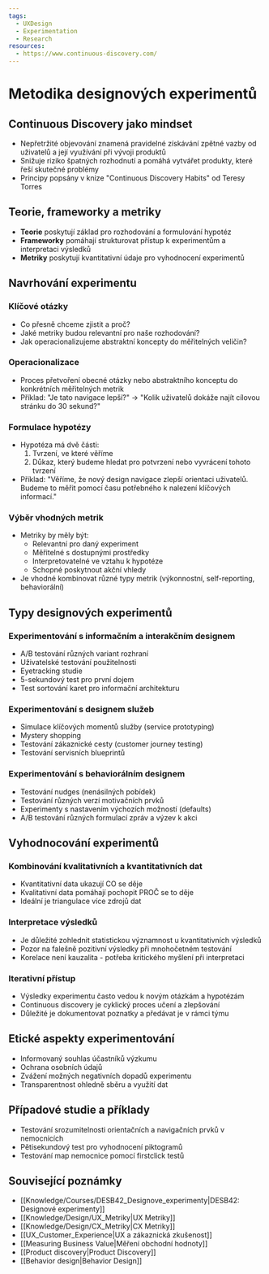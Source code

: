 ```yaml
---
tags:
  - UXDesign
  - Experimentation
  - Research
resources:
  - https://www.continuous-discovery.com/
---
```

# Metodika designových experimentů

## Continuous Discovery jako mindset
- Nepřetržité objevování znamená pravidelné získávání zpětné vazby od uživatelů a její využívání při vývoji produktů
- Snižuje riziko špatných rozhodnutí a pomáhá vytvářet produkty, které řeší skutečné problémy
- Principy popsány v knize "Continuous Discovery Habits" od Teresy Torres

## Teorie, frameworky a metriky
- **Teorie** poskytují základ pro rozhodování a formulování hypotéz
- **Frameworky** pomáhají strukturovat přístup k experimentům a interpretaci výsledků
- **Metriky** poskytují kvantitativní údaje pro vyhodnocení experimentů

## Navrhování experimentu

### Klíčové otázky
- Co přesně chceme zjistit a proč?
- Jaké metriky budou relevantní pro naše rozhodování?
- Jak operacionalizujeme abstraktní koncepty do měřitelných veličin?

### Operacionalizace
- Proces přetvoření obecné otázky nebo abstraktního konceptu do konkrétních měřitelných metrik
- Příklad: "Je tato navigace lepší?" → "Kolik uživatelů dokáže najít cílovou stránku do 30 sekund?"

### Formulace hypotézy
- Hypotéza má dvě části:
  1. Tvrzení, ve které věříme
  2. Důkaz, který budeme hledat pro potvrzení nebo vyvrácení tohoto tvrzení
- Příklad: "Věříme, že nový design navigace zlepší orientaci uživatelů. Budeme to měřit pomocí času potřebného k nalezení klíčových informací."

### Výběr vhodných metrik
- Metriky by měly být:
  - Relevantní pro daný experiment
  - Měřitelné s dostupnými prostředky
  - Interpretovatelné ve vztahu k hypotéze
  - Schopné poskytnout akční vhledy
- Je vhodné kombinovat různé typy metrik (výkonnostní, self-reporting, behaviorální)

## Typy designových experimentů

### Experimentování s informačním a interakčním designem
- A/B testování různých variant rozhraní
- Uživatelské testování použitelnosti
- Eyetracking studie
- 5-sekundový test pro první dojem
- Test sortování karet pro informační architekturu

### Experimentování s designem služeb
- Simulace klíčových momentů služby (service prototyping)
- Mystery shopping
- Testování zákaznické cesty (customer journey testing)
- Testování servisních blueprintů

### Experimentování s behaviorálním designem
- Testování nudges (nenásilných pobídek)
- Testování různých verzí motivačních prvků
- Experimenty s nastavením výchozích možností (defaults)
- A/B testování různých formulací zpráv a výzev k akci

## Vyhodnocování experimentů

### Kombinování kvalitativních a kvantitativních dat
- Kvantitativní data ukazují CO se děje
- Kvalitativní data pomáhají pochopit PROČ se to děje
- Ideální je triangulace více zdrojů dat

### Interpretace výsledků
- Je důležité zohlednit statistickou významnost u kvantitativních výsledků
- Pozor na falešně pozitivní výsledky při mnohočetném testování
- Korelace není kauzalita - potřeba kritického myšlení při interpretaci

### Iterativní přístup
- Výsledky experimentu často vedou k novým otázkám a hypotézám
- Continuous discovery je cyklický proces učení a zlepšování
- Důležité je dokumentovat poznatky a předávat je v rámci týmu

## Etické aspekty experimentování
- Informovaný souhlas účastníků výzkumu
- Ochrana osobních údajů
- Zvážení možných negativních dopadů experimentu
- Transparentnost ohledně sběru a využití dat

## Případové studie a příklady
- Testování srozumitelnosti orientačních a navigačních prvků v nemocnicích
- Pětisekundový test pro vyhodnocení piktogramů
- Testování map nemocnice pomocí firstclick testů

## Související poznámky
- [[Knowledge/Courses/DESB42_Designove_experimenty|DESB42: Designové experimenty]]
- [[Knowledge/Design/UX_Metriky|UX Metriky]]
- [[Knowledge/Design/CX_Metriky|CX Metriky]]
- [[UX_Customer_Experience|UX a zákaznická zkušenost]]
- [[Measuring Business Value|Měření obchodní hodnoty]]
- [[Product discovery|Product Discovery]]
- [[Behavior design|Behavior Design]]
